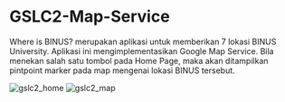 # GSLC2-Map-Service
Where is BINUS? merupakan aplikasi untuk memberikan 7 lokasi BINUS University. Aplikasi ini mengimplementasikan Google Map Service. Bila menekan salah satu tombol pada Home Page, maka akan ditampilkan pintpoint marker pada map mengenai lokasi BINUS tersebut.

![gslc2_home](https://github.com/NJuGau/GSLC2-Map-Service/assets/102814657/5a6a1014-dd92-45fa-a81f-402ec048da75)
![gslc2_map](https://github.com/NJuGau/GSLC2-Map-Service/assets/102814657/0053caeb-75f0-45f0-a4e4-83126a84a1ff)
